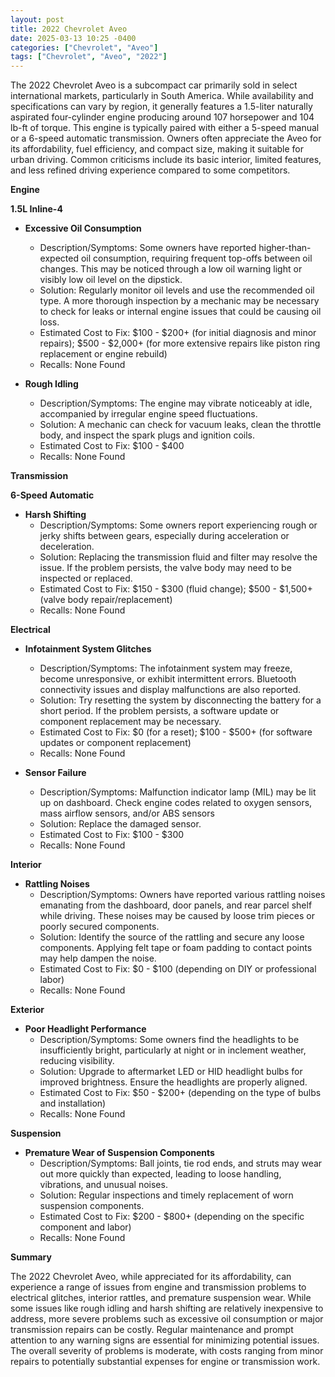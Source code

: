 ```yaml
---
layout: post
title: 2022 Chevrolet Aveo
date: 2025-03-13 10:25 -0400
categories: ["Chevrolet", "Aveo"]
tags: ["Chevrolet", "Aveo", "2022"]
---
```

The 2022 Chevrolet Aveo is a subcompact car primarily sold in select international markets, particularly in South America. While availability and specifications can vary by region, it generally features a 1.5-liter naturally aspirated four-cylinder engine producing around 107 horsepower and 104 lb-ft of torque. This engine is typically paired with either a 5-speed manual or a 6-speed automatic transmission. Owners often appreciate the Aveo for its affordability, fuel efficiency, and compact size, making it suitable for urban driving. Common criticisms include its basic interior, limited features, and less refined driving experience compared to some competitors.

**Engine**

**1.5L Inline-4**

*   **Excessive Oil Consumption**
    *   Description/Symptoms: Some owners have reported higher-than-expected oil consumption, requiring frequent top-offs between oil changes. This may be noticed through a low oil warning light or visibly low oil level on the dipstick.
    *   Solution: Regularly monitor oil levels and use the recommended oil type. A more thorough inspection by a mechanic may be necessary to check for leaks or internal engine issues that could be causing oil loss.
    *   Estimated Cost to Fix: $100 - $200+ (for initial diagnosis and minor repairs); $500 - $2,000+ (for more extensive repairs like piston ring replacement or engine rebuild)
    *   Recalls: None Found

*   **Rough Idling**
    *   Description/Symptoms: The engine may vibrate noticeably at idle, accompanied by irregular engine speed fluctuations.
    *   Solution: A mechanic can check for vacuum leaks, clean the throttle body, and inspect the spark plugs and ignition coils.
    *   Estimated Cost to Fix: $100 - $400
    *   Recalls: None Found

**Transmission**

**6-Speed Automatic**

*   **Harsh Shifting**
    * Description/Symptoms: Some owners report experiencing rough or jerky shifts between gears, especially during acceleration or deceleration.
    * Solution: Replacing the transmission fluid and filter may resolve the issue. If the problem persists, the valve body may need to be inspected or replaced.
    * Estimated Cost to Fix: $150 - $300 (fluid change); $500 - $1,500+ (valve body repair/replacement)
    * Recalls: None Found

**Electrical**

*   **Infotainment System Glitches**
    *   Description/Symptoms: The infotainment system may freeze, become unresponsive, or exhibit intermittent errors. Bluetooth connectivity issues and display malfunctions are also reported.
    *   Solution: Try resetting the system by disconnecting the battery for a short period. If the problem persists, a software update or component replacement may be necessary.
    *   Estimated Cost to Fix: $0 (for a reset); $100 - $500+ (for software updates or component replacement)
    *   Recalls: None Found

*   **Sensor Failure**
    *   Description/Symptoms: Malfunction indicator lamp (MIL) may be lit up on dashboard. Check engine codes related to oxygen sensors, mass airflow sensors, and/or ABS sensors
    *   Solution: Replace the damaged sensor.
    *   Estimated Cost to Fix: $100 - $300
    *   Recalls: None Found

**Interior**

*   **Rattling Noises**
    *   Description/Symptoms: Owners have reported various rattling noises emanating from the dashboard, door panels, and rear parcel shelf while driving. These noises may be caused by loose trim pieces or poorly secured components.
    *   Solution: Identify the source of the rattling and secure any loose components. Applying felt tape or foam padding to contact points may help dampen the noise.
    *   Estimated Cost to Fix: $0 - $100 (depending on DIY or professional labor)
    *   Recalls: None Found

**Exterior**

*   **Poor Headlight Performance**
    *   Description/Symptoms: Some owners find the headlights to be insufficiently bright, particularly at night or in inclement weather, reducing visibility.
    *   Solution: Upgrade to aftermarket LED or HID headlight bulbs for improved brightness. Ensure the headlights are properly aligned.
    *   Estimated Cost to Fix: $50 - $200+ (depending on the type of bulbs and installation)
    *   Recalls: None Found

**Suspension**

*   **Premature Wear of Suspension Components**
    *   Description/Symptoms: Ball joints, tie rod ends, and struts may wear out more quickly than expected, leading to loose handling, vibrations, and unusual noises.
    *   Solution: Regular inspections and timely replacement of worn suspension components.
    *   Estimated Cost to Fix: $200 - $800+ (depending on the specific component and labor)
    *   Recalls: None Found

**Summary**

The 2022 Chevrolet Aveo, while appreciated for its affordability, can experience a range of issues from engine and transmission problems to electrical glitches, interior rattles, and premature suspension wear. While some issues like rough idling and harsh shifting are relatively inexpensive to address, more severe problems such as excessive oil consumption or major transmission repairs can be costly. Regular maintenance and prompt attention to any warning signs are essential for minimizing potential issues. The overall severity of problems is moderate, with costs ranging from minor repairs to potentially substantial expenses for engine or transmission work.

